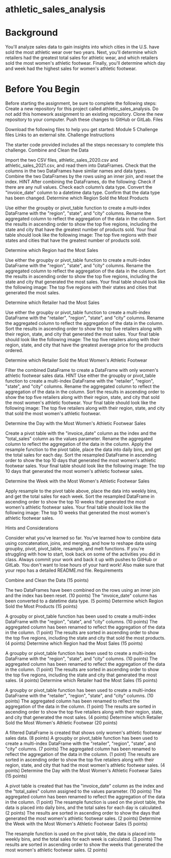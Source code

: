 # athletic_sales_analysis


# Background

You'll analyze sales data to gain insights into which cities in the U.S. have sold the most athletic wear over two years. Next, you'll determine which retailers had the greatest total sales for athletic wear, and which retailers sold the most women's athletic footwear. Finally, you'll determine which day and week had the highest sales for women's athletic footwear.

# Before You Begin

Before starting the assignment, be sure to complete the following steps:
Create a new repository for this project called athletic_sales_analysis. Do not add this homework assignment to an existing repository.
Clone the new repository to your computer.
Push these changes to GitHub or GitLab.
Files

Download the following files to help you get started:
Module 5 Challenge files Links to an external site.
Challenge Instructions

The starter code provided includes all the steps necessary to complete this challenge.
Combine and Clean the Data

Import the two CSV files, athletic_sales_2020.csv and athletic_sales_2021.csv, and read them into DataFrames.
Check that the columns in the two DataFrames have similar names and data types.
Combine the two DataFrames by the rows using an inner join, and reset the index.
HINT
After combining the DataFrames, do the following:
Check if there are any null values.
Check each column’s data type.
Convert the "invoice_date" column to a datetime data type.
Confirm that the data type has been changed.
Determine which Region Sold the Most Products

Use either the groupby or pivot_table function to create a multi-index DataFrame with the "region", "state", and "city" columns.
Rename the aggregated column to reflect the aggregation of the data in the column.
Sort the results in ascending order to show the top five regions, including the state and city that have the greatest number of products sold. Your final table should look like the following image:
The top five regions with their states and cities that have the greatest number of products sold.

Determine which Region had the Most Sales

Use either the groupby or pivot_table function to create a multi-index DataFrame with the "region", "state", and "city" columns.
Rename the aggregated column to reflect the aggregation of the data in the column.
Sort the results in ascending order to show the top five regions, including the state and city that generated the most sales. Your final table should look like the following image:
The top five regions with their states and cities that generated the most sales.

Determine which Retailer had the Most Sales

Use either the groupby or pivot_table function to create a multi-index DataFrame with the "retailer", "region", "state", and "city" columns.
Rename the aggregated column to reflect the aggregation of the data in the column.
Sort the results in ascending order to show the top five retailers along with their region, state, and city that generated the most sales. Your final table should look like the following image:
The top five retailers along with their region, state, and city that have the greatest average price for the products ordered.

Determine which Retailer Sold the Most Women's Athletic Footwear

Filter the combined DataFrame to create a DataFrame with only women's athletic footwear sales data.
HINT
Use either the groupby or pivot_table function to create a multi-index DataFrame with the "retailer", "region", "state", and "city" columns.
Rename the aggregated column to reflect the aggregation of the data in the column.
Sort the results in ascending order to show the top five retailers along with their region, state, and city that sold the most women's athletic footwear. Your final table should look like the following image:
The top five retailers along with their region, state, and city that sold the most women's athletic footwear.

Determine the Day with the Most Women's Athletic Footwear Sales

Create a pivot table with the "invoice_date" column as the index and the "total_sales" column as the values parameter.
Rename the aggregated column to reflect the aggregation of the data in the column.
Apply the resample function to the pivot table, place the data into daily bins, and get the total sales for each day.
Sort the resampled DataFrame in ascending order to show the top 10 days that generated the most women's athletic footwear sales. Your final table should look like the following image:
The top 10 days that generated the most women's athletic footwear sales.

 
Determine the Week with the Most Women's Athletic Footwear Sales

Apply resample to the pivot table above, place the data into weekly bins, and get the total sales for each week.
Sort the resampled DataFrame in ascending order to show the top 10 weeks that generated the most women's athletic footwear sales. Your final table should look like the following image:
The top 10 weeks that generated the most women's athletic footwear sales.

Hints and Considerations

Consider what you've learned so far. You’ve learned how to combine data using concatenation, joins, and merging, and how to reshape data using groupby, pivot, pivot_table, resample, and melt functions.
If you're struggling with how to start, look back on some of the activities you did in class.
Always commit your work and back it up with pushes to GitHub or GitLab. You don't want to lose hours of your hard work! Also make sure that your repo has a detailed README.md file.
Requirements

Combine and Clean the Data (15 points)

The two DataFrames have been combined on the rows using an inner join and the index has been reset. (10 points)
The "invoice_date" column has been converted to a datetime data type. (5 points)
Determine which Region Sold the Most Products (15 points)

A groupby or pivot_table function has been used to create a multi-index DataFrame with the "region", "state", and "city" columns. (10 points)
The aggregated column has been renamed to reflect the aggregation of the data in the column. (1 point)
The results are sorted in ascending order to show the top five regions, including the state and city that sold the most products. (4 points)
Determine which Region had the Most Sales (15 points)

A groupby or pivot_table function has been used to create a multi-index DataFrame with the "region", "state", and "city" columns. (10 points)
The aggregated column has been renamed to reflect the aggregation of the data in the column. (1 point)
The results are sorted in ascending order to show the top five regions, including the state and city that generated the most sales. (4 points)
Determine which Retailer had the Most Sales (15 points)

A groupby or pivot_table function has been used to create a multi-index DataFrame with the "retailer", "region", "state", and "city" columns. (10 points)
The aggregated column has been renamed to reflect the aggregation of the data in the column. (1 point)
The results are sorted in ascending order to show the top five retailers along with their region, state, and city that generated the most sales. (4 points)
Determine which Retailer Sold the Most Women's Athletic Footwear (20 points)

A filtered DataFrame is created that shows only women's athletic footwear sales data. (8 points)
A groupby or pivot_table function has been used to create a multi-index DataFrame with the "retailer", "region", "state", and "city" columns. (7 points)
The aggregated column has been renamed to reflect the aggregation of the data in the column. (1 point)
The results are sorted in ascending order to show the top five retailers along with their region, state, and city that had the most women's athletic footwear sales. (4 points)
Determine the Day with the Most Women's Athletic Footwear Sales (15 points)

A pivot table is created that has the "invoice_date" column as the index and the "total_sales" column assigned to the values parameter. (10 points)
The aggregated column has been renamed to reflect the aggregation of the data in the column. (1 point)
The resample function is used on the pivot table, the data is placed into daily bins, and the total sales for each day is calculated. (2 points)
The results are sorted in ascending order to show the days that generated the most women's athletic footwear sales. (2 points)
Determine the Week with the Most Women's Athletic Footwear Sales (5 points)

The resample function is used on the pivot table, the data is placed into weekly bins, and the total sales for each week is calculated. (3 points)
The results are sorted in ascending order to show the weeks that generated the most women's athletic footwear sales. (2 points)
